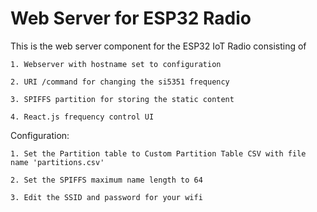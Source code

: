 # Web Server for ESP32 Radio

This is the web server component for the ESP32 IoT Radio consisting of
    
    1. Webserver with hostname set to configuration
    
    2. URI /command for changing the si5351 frequency
    
    3. SPIFFS partition for storing the static content
    
    4. React.js frequency control UI


Configuration:

    1. Set the Partition table to Custom Partition Table CSV with file name 'partitions.csv'

    2. Set the SPIFFS maximum name length to 64

    3. Edit the SSID and password for your wifi

